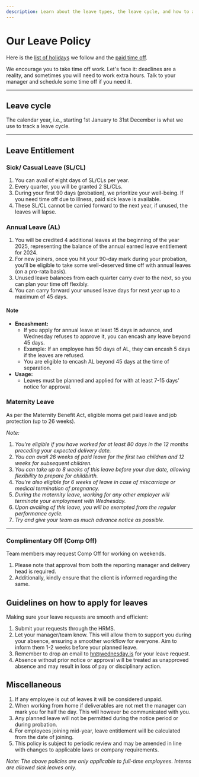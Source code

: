 ```yaml
---
description: Learn about the leave types, the leave cycle, and how to apply for leaves.
---
```


# Our Leave Policy

Here is the [list of holidays](../benefits-and-perks/holiday-list.md) we follow and the [paid time off](../benefits-and-perks/paid-time-off.md).

We encourage you to take time off work. Let's face it: deadlines are a reality, and sometimes you will need to work extra hours. Talk to your manager and schedule some time off if you need it.&#x20;

***

## Leave cycle

The calendar year, i.e., starting 1st January to 31st December is what we use to track a leave cycle.

***

## **Leave Entitlement**

### Sick/ Casual Leave (SL/CL)

1. You can avail of eight days of SL/CLs per year.
2. Every quarter, you will be granted 2 SL/CLs.
3. During your first 90 days (probation), we prioritize your well-being. If you need time off due to illness, paid sick leave is available.
4. These SL/CL cannot be carried forward to the next year, if unused, the leaves will lapse.&#x20;

### Annual Leave (AL)

1. You will be credited 4 additional leaves at the beginning of the year 2025, representing the balance of the annual earned leave entitlement for 2024.
2. For new joiners, once you hit your 90-day mark during your probation, you'll be eligible to take some well-deserved time off with annual leaves (on a pro-rata basis).
3. Unused leave balances from each quarter carry over to the next, so you can plan your time off flexibly.
4. You can carry forward your unused leave days for next year up to a maximum of 45 days.

#### Note

* **Encashment:**
  * If you apply for annual leave at least 15 days in advance, and Wednesday refuses to approve it, you can encash any leave beyond 45 days.
  * Example: If an employee has 50 days of AL, they can encash 5 days if the leaves are refused.
  * You are eligible to encash AL beyond 45 days at the time of separation.
* **Usage:**
  * Leaves must be planned and applied for with at least 7-15 days’ notice for approval.

### Maternity Leave

As per the Maternity Benefit Act, eligible moms get paid leave and job protection (up to 26 weeks).

_Note:_

1. _You're eligible if you have worked for at least 80 days in the 12 months preceding your expected delivery date._
2. _You can avail 26 weeks of paid leave for the first two children and 12 weeks for subsequent children._
3. _You can take up to 8 weeks of this leave before your due date, allowing flexibility to prepare for childbirth._
4. _You're also eligible for 6 weeks of leave in case of miscarriage or medical termination of pregnancy._
5. _During the maternity leave, working for any other employer will terminate your employment with Wednesday._
6. _Upon availing of this leave, you will be exempted from the regular performance cycle._
7. _Try and give your team as much advance notice as possible._

***

### Complimentary Off (Comp Off)

Team members may request Comp Off for working on weekends.

1. Please note that approval from both the reporting manager and delivery head is required.
2. Additionally, kindly ensure that the client is informed regarding the same.

## Guidelines on how to apply for leaves

Making sure your leave requests are smooth and efficient:

1. Submit your requests through the HRMS.
2. Let your manager/team know. This will allow them to support you during your absence, ensuring a smoother workflow for everyone. Aim to inform them 1-2 weeks before your planned leave.
3. Remember to drop an email to [hr@wednesday.is](mailto:hr@wednesday.is) for your leave request.
4. Absence without prior notice or approval will be treated as unapproved absence and may result in loss of pay or disciplinary action.

## Miscellaneous&#x20;

1. If any employee is out of leaves it will be considered unpaid.
2. When working from home if deliverables are not met the manager can mark you for half the day. This will however be communicated with you.
3. Any planned leave will not be permitted during the notice period or during probation.
4. For employees joining mid-year, leave entitlement will be calculated from the date of joining.
5. This policy is subject to periodic review and may be amended in line with changes to applicable laws or company requirements.

_Note: The above policies are only applicable to full-time employees. Interns are allowed sick leaves only._
